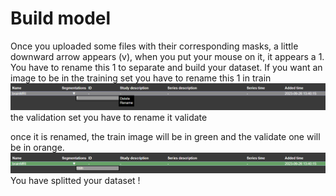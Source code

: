 # Build model

Once you uploaded some files with their corresponding masks, a little downward arrow appears (v), when you put your mouse on it, it appears a 1. You have to rename 
this 1 to separate and build your dataset. If you want an image to be in the training set you have to rename this 1 in train 
![train set ](./pictures/rename_1_train.png)
the validation set you have to rename it validate 


once it is renamed, the train image will be in green and the validate one will be in orange. 
![train set in green ](./pictures/rename_1_train2.png)
You have splitted your dataset !
